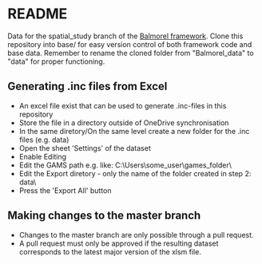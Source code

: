 # README #

Data for the spatial_study branch of the [Balmorel framework](https://github.com/balmorelcommunity/Balmorel_data/tree/mberos-spatialaggregation). Clone this repository into base/ for easy version control of both framework code and base data. Remember to rename the cloned folder from "Balmorel_data" to "data" for proper functioning. 

## Generating .inc files from Excel
* An excel file exist that can be used to generate .inc-files in this repository
* Store the file in a directory outside of OneDrive synchronisation
* In the same diretory/On the same level create a new folder for the .inc files (e.g. data)
* Open the sheet 'Settings' of the dataset
* Enable Editing
* Edit the GAMS path e.g. like: C:\Users\some_user\games_folder\
* Edit the Export diretory - only the name of the folder created in step 2: data\
* Press the 'Export All' button

## Making changes to the master branch
* Changes to the master branch are only possible through a pull request.
* A pull request must only be approved if the resulting dataset corresponds to the latest major version of the xlsm file.

